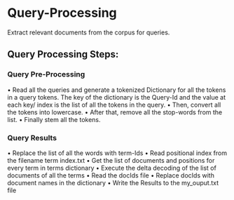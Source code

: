 # Query-Processing

Extract relevant documents from the corpus for queries.

## Query Processing Steps:

### Query Pre-Processing

•	Read all the queries and generate a tokenized Dictionary for all the tokens in a query tokens. The key of the dictionary is the Query-Id and the value at each key/ index is the list of all the tokens in the query.
•	Then, convert all the tokens into lowercase.
•	After that, remove all the stop-words from the list.
•	Finally stem all the tokens.

### Query Results

•	Replace the list of all the words with term-Ids
•	Read positional index from the filename term index.txt
•	Get the list of documents and positions for every term in terms dictionary
•	Execute the delta decoding of the list of documents of all the terms
•	Read the docIds file
•	Replace docIds with document names in the  dictionary 
•	Write the Results to the my_ouput.txt file
